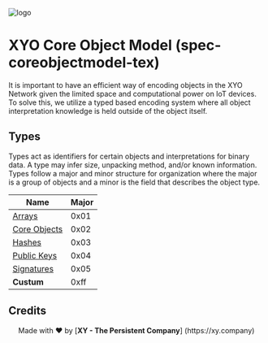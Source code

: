 [logo]: https://www.xy.company/img/home/logo_xy.png

![logo]

# XYO Core Object Model (spec-coreobjectmodel-tex)

It is important to have an efficient way of encoding objects in the XYO Network given  the  limited  space  and  computational  power  on  IoT  devices.   To  solve this, we utilize a typed based encoding system where all object interpretation knowledge is held outside of the object itself.

## Types

Types act as identifiers for certain objects and interpretations for binary data. A type may infer size,  unpacking method,  and/or known information.  Types follow a major and minor structure for organization where the major is a group of objects and a minor is the field that describes the object type. 

Name | Major
--- | --- |
[Arrays](https://github.com/XYOracleNetwork/spec-coreobjectmodel-tex/blob/master/arrays.pdf) | 0x01
[Core Objects](https://github.com/XYOracleNetwork/spec-coreobjectmodel-tex/blob/master/coreObjects.pdf) | 0x02
[Hashes](https://github.com/XYOracleNetwork/spec-coreobjectmodel-tex/blob/master/hashes.pdf) | 0x03
[Public Keys](https://github.com/XYOracleNetwork/spec-coreobjectmodel-tex/blob/master/publicKeys.pdf) | 0x04
[Signatures](https://github.com/XYOracleNetwork/spec-coreobjectmodel-tex/blob/master/signatures.pdf) | 0x05
**Custum** | 0xff

## Credits
<p align="center">Made with  ❤️  by [<b>XY - The Persistent Company</b>] (https://xy.company)</p>
